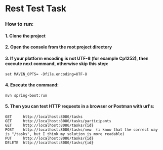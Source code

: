 # Rest Test Task

### How to run:
#### 1. Clone the project
#### 2. Open the console from the root project directory
#### 3. If your platform encoding is not UTF-8 (for example Cp1252), then execute next command, otherwise skip this step:
```
set MAVEN_OPTS= -Dfile.encoding=UTF-8
```
#### 4. Execute the command: 
```
mvn spring-boot:run
```
#### 5. Then you can test HTTP requests in a browser or Postman with url's:
```
GET     http://localhost:8080/tasks
GET     http://localhost:8080/tasks/participants       
GET     http://localhost:8080/tasks/{id}  
POST    http://localhost:8080/tasks/new  (i know that the correct way is "/tasks", but I think my solution is more readable)
PUT     http://localhost:8080/tasks/{id}
DELETE  http://localhost:8080/tasks/{id}
```
